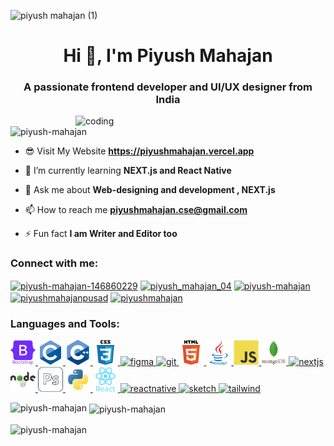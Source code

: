 ![piyush mahajan (1)](https://github.com/piyush-mahajan/piyush-mahajan/assets/98900169/77de3783-ae3e-4a5c-b6f1-fd51d296f4db)
<h1 align="center">Hi 👋, I'm Piyush Mahajan</h1>
<h3 align="center">A passionate frontend developer and UI/UX designer from India</h3>
<img align="right" alt="coding" width="400" src="https://media0.giphy.com/media/u2pmTWUi0MXjyrMaVj/giphy.gif?cid=790b76114acfea86e8cf7ca3b20b08062d3cc4c92bfb7cc9&rid=giphy.gif&ct=g">

<p align="left"> <img src="https://komarev.com/ghpvc/?username=piyush-mahajan&label=Profile%20views&color=0e75b6&style=flat" alt="piyush-mahajan" /> </p>

- 😎 Visit My Website **https://piyushmahajan.vercel.app**

- 🌱 I’m currently learning **NEXT.js and React Native**

- 💬 Ask me about **Web-designing and development , NEXT.js**

- 📫 How to reach me **piyushmahajan.cse@gmail.com**

- ⚡ Fun fact **I am Writer and Editor too**

<h3 align="left">Connect with me:</h3>
<p align="left">
<a href="https://linkedin.com/in/piyush-mahajan-146860229" target="blank"><img align="center" src="https://raw.githubusercontent.com/rahuldkjain/github-profile-readme-generator/master/src/images/icons/Social/linked-in-alt.svg" alt="piyush-mahajan-146860229" height="30" width="40" /></a>
<a href="https://instagram.com/piyush_mahajan_04" target="blank"><img align="center" src="https://raw.githubusercontent.com/rahuldkjain/github-profile-readme-generator/master/src/images/icons/Social/instagram.svg" alt="piyush_mahajan_04" height="30" width="40" /></a>
<a href="https://www.youtube.com/c/piyush-mahajan" target="blank"><img align="center" src="https://raw.githubusercontent.com/rahuldkjain/github-profile-readme-generator/master/src/images/icons/Social/youtube.svg" alt="piyush-mahajan" height="30" width="40" /></a>
<a href="https://www.leetcode.com/piyushmahajanpusad" target="blank"><img align="center" src="https://raw.githubusercontent.com/rahuldkjain/github-profile-readme-generator/master/src/images/icons/Social/leet-code.svg" alt="piyushmahajanpusad" height="30" width="40" /></a>
<a href="https://auth.geeksforgeeks.org/user/piyushmahajan" target="blank"><img align="center" src="https://raw.githubusercontent.com/rahuldkjain/github-profile-readme-generator/master/src/images/icons/Social/geeks-for-geeks.svg" alt="piyushmahajan" height="30" width="40" /></a>
</p>

<h3 align="left">Languages and Tools:</h3>
<p align="left"> <a href="https://getbootstrap.com" target="_blank" rel="noreferrer"> <img src="https://raw.githubusercontent.com/devicons/devicon/master/icons/bootstrap/bootstrap-plain-wordmark.svg" alt="bootstrap" width="40" height="40"/> </a> <a href="https://www.cprogramming.com/" target="_blank" rel="noreferrer"> <img src="https://raw.githubusercontent.com/devicons/devicon/master/icons/c/c-original.svg" alt="c" width="40" height="40"/> </a> <a href="https://www.w3schools.com/cpp/" target="_blank" rel="noreferrer"> <img src="https://raw.githubusercontent.com/devicons/devicon/master/icons/cplusplus/cplusplus-original.svg" alt="cplusplus" width="40" height="40"/> </a> <a href="https://www.w3schools.com/css/" target="_blank" rel="noreferrer"> <img src="https://raw.githubusercontent.com/devicons/devicon/master/icons/css3/css3-original-wordmark.svg" alt="css3" width="40" height="40"/> </a> <a href="https://www.figma.com/" target="_blank" rel="noreferrer"> <img src="https://www.vectorlogo.zone/logos/figma/figma-icon.svg" alt="figma" width="40" height="40"/> </a> <a href="https://git-scm.com/" target="_blank" rel="noreferrer"> <img src="https://www.vectorlogo.zone/logos/git-scm/git-scm-icon.svg" alt="git" width="40" height="40"/> </a> <a href="https://www.w3.org/html/" target="_blank" rel="noreferrer"> <img src="https://raw.githubusercontent.com/devicons/devicon/master/icons/html5/html5-original-wordmark.svg" alt="html5" width="40" height="40"/> </a> <a href="https://www.java.com" target="_blank" rel="noreferrer"> <img src="https://raw.githubusercontent.com/devicons/devicon/master/icons/java/java-original.svg" alt="java" width="40" height="40"/> </a> <a href="https://developer.mozilla.org/en-US/docs/Web/JavaScript" target="_blank" rel="noreferrer"> <img src="https://raw.githubusercontent.com/devicons/devicon/master/icons/javascript/javascript-original.svg" alt="javascript" width="40" height="40"/> </a> <a href="https://www.mongodb.com/" target="_blank" rel="noreferrer"> <img src="https://raw.githubusercontent.com/devicons/devicon/master/icons/mongodb/mongodb-original-wordmark.svg" alt="mongodb" width="40" height="40"/> </a> <a href="https://nextjs.org/" target="_blank" rel="noreferrer"> <img src="https://cdn.worldvectorlogo.com/logos/nextjs-2.svg" alt="nextjs" width="40" height="40"/> </a> <a href="https://nodejs.org" target="_blank" rel="noreferrer"> <img src="https://raw.githubusercontent.com/devicons/devicon/master/icons/nodejs/nodejs-original-wordmark.svg" alt="nodejs" width="40" height="40"/> </a> <a href="https://www.photoshop.com/en" target="_blank" rel="noreferrer"> <img src="https://raw.githubusercontent.com/devicons/devicon/master/icons/photoshop/photoshop-line.svg" alt="photoshop" width="40" height="40"/> </a> <a href="https://www.python.org" target="_blank" rel="noreferrer"> <img src="https://raw.githubusercontent.com/devicons/devicon/master/icons/python/python-original.svg" alt="python" width="40" height="40"/> </a> <a href="https://reactjs.org/" target="_blank" rel="noreferrer"> <img src="https://raw.githubusercontent.com/devicons/devicon/master/icons/react/react-original-wordmark.svg" alt="react" width="40" height="40"/> </a> <a href="https://reactnative.dev/" target="_blank" rel="noreferrer"> <img src="https://reactnative.dev/img/header_logo.svg" alt="reactnative" width="40" height="40"/> </a> <a href="https://www.sketch.com/" target="_blank" rel="noreferrer"> <img src="https://www.vectorlogo.zone/logos/sketchapp/sketchapp-icon.svg" alt="sketch" width="40" height="40"/> </a> <a href="https://tailwindcss.com/" target="_blank" rel="noreferrer"> <img src="https://www.vectorlogo.zone/logos/tailwindcss/tailwindcss-icon.svg" alt="tailwind" width="40" height="40"/> </a> </p>

<p><img align="left" src="https://github-readme-stats.vercel.app/api/top-langs?username=piyush-mahajan&show_icons=true&locale=en&layout=compact" alt="piyush-mahajan" /></p>

<p>&nbsp;<img align="center" src="https://github-readme-stats.vercel.app/api?username=piyush-mahajan&show_icons=true&locale=en" alt="piyush-mahajan" /></p>

<p><img align="center" src="https://github-readme-streak-stats.herokuapp.com/?user=piyush-mahajan&" alt="piyush-mahajan" /></p>
